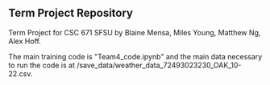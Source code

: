 ## Term Project Repository

Term Project for CSC 671 SFSU by Blaine Mensa, Miles Young, Matthew Ng, Alex Hoff.

The main training code is "Team4_code.ipynb" and the main data necessary to run the code is at /save_data/weather_data_72493023230_OAK_10-22.csv.